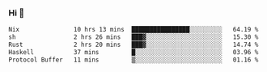 ### Hi 👋

<!--START_SECTION:waka-->

```txt
Nix               10 hrs 13 mins  ████████████████░░░░░░░░░   64.19 %
sh                2 hrs 26 mins   ███▓░░░░░░░░░░░░░░░░░░░░░   15.30 %
Rust              2 hrs 20 mins   ███▓░░░░░░░░░░░░░░░░░░░░░   14.74 %
Haskell           37 mins         █░░░░░░░░░░░░░░░░░░░░░░░░   03.96 %
Protocol Buffer   11 mins         ▒░░░░░░░░░░░░░░░░░░░░░░░░   01.16 %
```

<!--END_SECTION:waka-->
